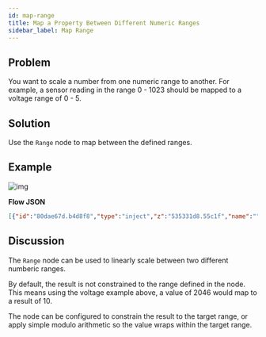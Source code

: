 ```yaml
---
id: map-range
title: Map a Property Between Different Numeric Ranges
sidebar_label: Map Range
---
```


## Problem

You want to scale a number from one numeric range to another. For example, a
sensor reading in the range 0 - 1023 should be mapped to a voltage range of 0 - 5.

## Solution

Use the <code class="node">Range</code> node to map between the defined ranges.

## Example

![img](/assets/docs/messages/map-between-different-number-ranges.png)

<b>Flow JSON</b>

~~~json
[{"id":"80dae67d.b4d8f8","type":"inject","z":"535331d8.55c1f","name":"","topic":"","payload":"0","payloadType":"num","repeat":"","crontab":"","once":false,"x":130,"y":380,"wires":[["81f13534.456348"]]},{"id":"81f13534.456348","type":"range","z":"535331d8.55c1f","minin":"0","maxin":"1023","minout":"0","maxout":"5","action":"clamp","round":false,"name":"","x":350,"y":420,"wires":[["e80b61d7.4b399"]]},{"id":"cb21de23.75a2f","type":"inject","z":"535331d8.55c1f","name":"","topic":"","payload":"512","payloadType":"num","repeat":"","crontab":"","once":false,"x":130,"y":420,"wires":[["81f13534.456348"]]},{"id":"342552de.255a1e","type":"inject","z":"535331d8.55c1f","name":"","topic":"","payload":"1023","payloadType":"num","repeat":"","crontab":"","once":false,"x":130,"y":460,"wires":[["81f13534.456348"]]},{"id":"e80b61d7.4b399","type":"debug","z":"535331d8.55c1f","name":"","active":true,"console":"false","complete":"false","x":550,"y":420,"wires":[]}]
~~~

## Discussion

The <code class="node">Range</code> node can be used to linearly scale between two
different numberic ranges.

By default, the result is not constrained to the range defined in the node. This means
using the voltage example above, a value of 2046 would map to a result of 10.

The node can be configured to constrain the result to the target range, or apply simple
modulo arithmetic so the value wraps within the target range.
